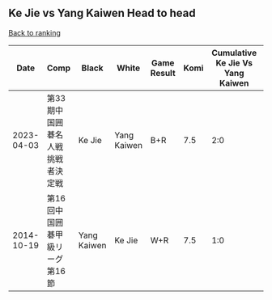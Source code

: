 ## Ke Jie vs Yang Kaiwen Head to head

[Back to ranking](../../index.md)




| **Date** | **Comp** | **Black** | **White** | **Game Result** | **Komi** | **Cumulative Ke Jie Vs Yang Kaiwen** | **Ke Jie Streak** | **Yang Kaiwen Streak** | 
| --- | --- | --- | --- | --- | --- | --- | --- | --- |
| 2023-04-03 | 第33期中国囲碁名人戦挑戦者決定戦 | Ke Jie | Yang Kaiwen | B+R | 7.5 | 2:0 | 2 | 0 | 
| 2014-10-19 | 第16回中国囲碁甲級リーグ第16節 | Yang Kaiwen | Ke Jie | W+R | 7.5 | 1:0 | 1 | 0 |




